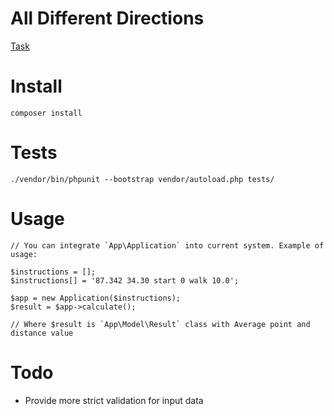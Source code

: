 # All Different Directions 

[Task](https://open.kattis.com/problems/alldifferentdirections)

# Install

`composer install`

# Tests

`./vendor/bin/phpunit --bootstrap vendor/autoload.php tests/`

# Usage

```
// You can integrate `App\Application` into current system. Example of usage:

$instructions = [];
$instructions[] = '87.342 34.30 start 0 walk 10.0';

$app = new Application($instructions);
$result = $app->calculate();

// Where $result is `App\Model\Result` class with Average point and distance value
```

# Todo

- Provide more strict validation for input data
